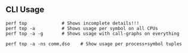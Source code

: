 ## CLI Usage

    perf top             # Shows incomplete details!!!
    perf top -a          # Shows usage per symbol on all CPUs
    perf top -a -g       # Shows usage with call-graphs on everything
    
    perf top -a -ns comm,dso    # Show usage per process+symbol tuples
